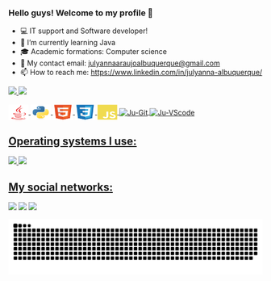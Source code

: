 ### Hello guys! Welcome to my profile 👋

- 💻 IT support and Software developer!
- 🌱 I’m currently learning Java
- 🎓 Academic formations: Computer science
- 📧 My contact email: julyannaaraujoalbuquerque@gmail.com
- 📫 How to reach me: https://www.linkedin.com/in/julyanna-albuquerque/

<div align ="centro">
  <a href="https://github.com/Julyannaalbuquer">
  <img width="49%" src="https://github-readme-stats.vercel.app/api?username=Julyannaalbuquer&show_icons=true&theme=radical&include_all_commits=true&count_private=true"/>
  <img width="37%" src="https://github-readme-stats.vercel.app/api/top-langs/?username=Julyannaalbuquer&layout=compact&langs_count=7&theme=radical"/>
</div> 

<div style ="display: inline_block"><br>
  <img align="center" alt="Ju-Java" height="30" width="40" src="https://raw.githubusercontent.com/devicons/devicon/master/icons/java/java-plain.svg"/>
  <img align="center" alt="Ju-Python" height="30" width="40" src="https://raw.githubusercontent.com/devicons/devicon/master/icons/python/python-original.svg"/>
  <img align="center" alt="Ju-HTML" height="30" width="40" src="https://raw.githubusercontent.com/devicons/devicon/master/icons/html5/html5-original.svg">
  <img align="center" alt="Ju-CSS" height="30" width="40" src="https://raw.githubusercontent.com/devicons/devicon/master/icons/css3/css3-original.svg">
  <img align="center" alt="Ju-Js" height="30" width="40" src="https://raw.githubusercontent.com/devicons/devicon/master/icons/javascript/javascript-plain.svg"/>
  <img align="center" alt="Ju-Git" height="30" width="40" src="https://cdn.jsdelivr.net/gh/devicons/devicon/icons/git/git-original.svg">
  <img align="center" alt="Ju-VScode" height="30" width="40" src="https://cdn.jsdelivr.net/gh/devicons/devicon/icons/vscode/vscode-original.svg">
 </div>
 
 ## Operating systems I use:
 
<div>
   <img aling="center" heignt="30" wiidth="40" src="https://img.shields.io/badge/Windows-0078D6?style=for-the-badge&logo=windows&logoColor=white"/>
   <img aling="center" heignt="30" wiidth="40" src="https://img.shields.io/badge/Linux-FCC624?style=for-the-badge&logo=linux&logoColor=black"/>
</div>
   
##  My social networks:
<div>
<a href="https://discordapp.com/users/Ju_albuquer#9521" target="_blank"><img src="https://img.shields.io/badge/Discord-7289DA?style=for-the-badge&logo=discord&logoColor=white" target="_blank"></a> 
<a href="https://www.linkedin.com/in/julyanna-albuquerque/" target="_blank"><img src="https://img.shields.io/badge/LinkedIn-0077B5?style=for-the-badge&logo=linkedin&logoColor=white " target="_blank"></a>
<a href="mailto:julyannaaraujoalbuquerque@gmail.com "><img src="https://img.shields.io/badge/-Gmail-%23333?style=for-the-badge&logo=gmail&logoColor=white" target="_blank"></a>
</div>   

![Snake animation](https://github.com/Julyannaalbuquer/Julyannaalbuquer/blob/output/github-contribution-grid-snake-dark.svg)
</div>
